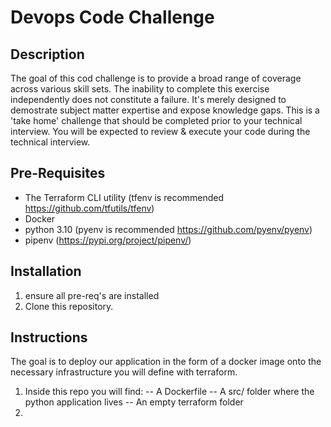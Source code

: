 # Devops Code Challenge

## Description
The goal of this cod challenge is to provide a broad range of coverage across various skill sets.  The inability to complete this exercise independently does not constitute a failure.  It's merely designed to demostrate subject matter expertise and expose knowledge gaps.  This is a 'take home' challenge that should be completed prior to your technical interview.  You will be expected to review & execute your code during the technical interview.

## Pre-Requisites
- The Terraform CLI utility (tfenv is recommended https://github.com/tfutils/tfenv)
- Docker
- python 3.10 (pyenv is recommended https://github.com/pyenv/pyenv)
- pipenv (https://pypi.org/project/pipenv/)

## Installation
1. ensure all pre-req's are installed
1. Clone this repository.

## Instructions
The goal is to deploy our application in the form of a docker image onto the necessary infrastructure you will define with terraform.

1. Inside this repo you will find:
-- A Dockerfile
-- A src/ folder where the python application lives
-- An empty terraform folder
2. 

